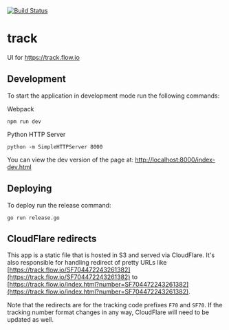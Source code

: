 [![Build Status](https://travis-ci.com/flowcommerce/track.svg?token=8bzVqzHy6JVEQr9mN9hx&branch=main)](https://travis-ci.com/flowcommerce/track)

# track

UI for https://track.flow.io

## Development

To start the application in development mode run the following commands:

Webpack
```
npm run dev
```

Python HTTP Server
```
python -m SimpleHTTPServer 8000
```

You can view the dev version of the page at: [http://localhost:8000/index-dev.html](http://localhost:8000/index-dev.html)

## Deploying

To deploy run the release command:

```
go run release.go
```

## CloudFlare redirects

This app is a static file that is hosted in S3 and served via CloudFlare. It's also responsible for handling redirect of pretty URLs like [https://track.flow.io/SF704472243261382](https://track.flow.io/SF704472243261382) to [https://track.flow.io/index.html?number=SF704472243261382](https://track.flow.io/index.html?number=SF704472243261382).

Note that the redirects are for the tracking code prefixes `F70` and `SF70`. If the tracking number format changes in any way, CloudFlare will need to be updated as well.
